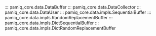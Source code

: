 ::: pamiq_core.data.DataBuffer
::: pamiq_core.data.DataCollector
::: pamiq_core.data.DataUser
::: pamiq_core.data.impls.SequentialBuffer
::: pamiq_core.data.impls.RandomReplacementBuffer
::: pamiq_core.data.impls.DictSequentialBuffer
::: pamiq_core.data.impls.DictRandomReplacementBuffer
